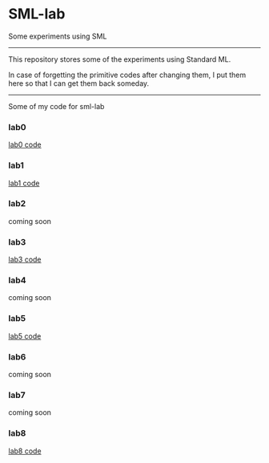 # SML-lab
Some experiments using SML

----

This repository stores some of the experiments using Standard ML.

In case of forgetting the primitive codes after changing them, I put them here so that I can get them back someday. 

----

Some of my code for sml-lab

### lab0

[lab0 code](https://github.com/JinpengLiu981113/SML-lab/tree/master/lab0-CardLab)

### lab1

[lab1 code](https://github.com/JinpengLiu981113/SML-lab/tree/master/lab1-parenlab)

### lab2
coming soon
### lab3

[lab3 code](https://github.com/JinpengLiu981113/SML-lab/tree/master/lab3-bignum)

### lab4
coming soon
### lab5

[lab5 code](https://github.com/JinpengLiu981113/SML-lab/tree/master/lab5-ThesaurusLab)

### lab6
coming soon
### lab7
coming soon
### lab8

[lab8 code](https://github.com/JinpengLiu981113/SML-lab/tree/master/lab8-RangeLab)
